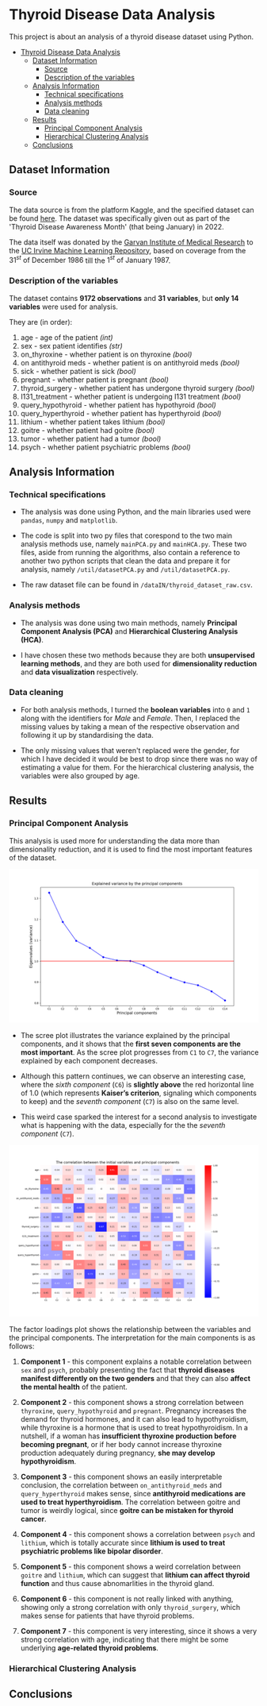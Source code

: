 # Thyroid Disease Data Analysis

This project is about an analysis of a thyroid disease dataset using Python.

- [Thyroid Disease Data Analysis](#thyroid-disease-data-analysis)
  - [Dataset Information](#dataset-information)
    - [Source](#source)
    - [Description of the variables](#description-of-the-variables)
  - [Analysis Information](#analysis-information)
    - [Technical specifications](#technical-specifications)
    - [Analysis methods](#analysis-methods)
    - [Data cleaning](#data-cleaning)
  - [Results](#results)
    - [Principal Component Analysis](#principal-component-analysis)
    - [Hierarchical Clustering Analysis](#hierarchical-clustering-analysis)
  - [Conclusions](#conclusions)

## Dataset Information

### Source

The data source is from the platform Kaggle, and the specified dataset can be found [here](https://www.kaggle.com/datasets/emmanuelfwerr/thyroid-disease-data). The dataset was specifically given out as part of the 'Thyroid Disease Awareness Month' (that being January) in $2022$.

The data itself was donated by the [Garvan Institute of Medical Research](https://www.garvan.org.au/) to the [UC Irvine Machine Learning Repository](https://archive.ics.uci.edu/dataset/102/thyroid+disease), based on coverage from the $31^{st} \text{ of December } 1986$ till the $1^{st} \text{ of January } 1987$.

### Description of the variables

The dataset contains **9172 observations** and **31 variables**, but **only 14 variables** were used for analysis.

They are (in order):

1. age - age of the patient *(int)*
2. sex - sex patient identifies *(str)*
3. on_thyroxine - whether patient is on thyroxine *(bool)*
4. on antithyroid meds - whether patient is on antithyroid meds *(bool)*
5. sick - whether patient is sick *(bool)*
6. pregnant - whether patient is pregnant *(bool)*
7. thyroid_surgery - whether patient has undergone thyroid surgery *(bool)*
8. I131_treatment - whether patient is undergoing I131 treatment *(bool)*
9. query_hypothyroid - whether patient has hypothyroid *(bool)*
10. query_hyperthyroid - whether patient has hyperthyroid *(bool)*
11. lithium - whether patient takes lithium *(bool)*
12. goitre - whether patient had goitre *(bool)*
13. tumor - whether patient had a tumor *(bool)*
14. psych - whether patient psychiatric problems *(bool)*

## Analysis Information

### Technical specifications

- The analysis was done using Python, and the main libraries used were `pandas`, `numpy` and `matplotlib`.

- The code is split into two py files that corespond to the two main analysis methods use, namely `mainPCA.py` and `mainHCA.py`. These two files, aside from running the algorithms, also contain a reference to another two python scripts that clean the data and prepare it for analysis, namely `/util/datasetPCA.py` and `/util/datasetPCA.py`.

- The raw dataset file can be found in `/dataIN/thyroid_dataset_raw.csv`.

### Analysis methods

- The analysis was done using two main methods, namely **Principal Component Analysis (PCA)** and **Hierarchical Clustering Analysis (HCA)**.

- I have chosen these two methods because they are both **unsupervised learning methods**, and they are both used for **dimensionality reduction** and **data visualization** respectively.

### Data cleaning

- For both analysis methods, I turned the **boolean variables** into `0` and `1` along with the identifiers for *Male* and *Female*. Then, I replaced the missing values by taking a mean of the respective observation and following it up by standardising the data.

- The only missing values that weren't replaced were the gender, for which I have decided it would be best to drop since there was no way of estimating a value for them. For the hierarchical clustering analysis, the variables were also grouped by age.

## Results

### Principal Component Analysis

This analysis is used more for understanding the data more than dimensionality reduction, and it is used to find the most important features of the dataset.

![PCA scree plot of variations](/dataOUT/PCA/principal_components.png)

- The scree plot illustrates the variance explained by the principal components, and it shows that the **first seven components are the most important**. As the scree plot progresses from `C1` to `C7`, the variance explained by each component decreases.

- Although this pattern continues, we can observe an interesting case, where the *sixth component* (`C6`) is **slightly above** the red horizontal line of 1.0 (which represents **Kaiser’s criterion**, signaling which components to keep) and the *seventh component* (`C7`) is also on the same level.

- This weird case sparked the interest for a second analysis to investigate what is happening with the data, especially for the the *seventh component* (`C7`).

![PCA factor loadings](/dataOUT/PCA/factor_loadings.png)

The factor loadings plot shows the relationship between the variables and the principal components. The interpretation for the main components is as follows:

1. **Component 1** - this component explains a notable correlation between `sex` and `psych`, probably presenting the fact that **thyroid diseases manifest differently on the two genders** and that they can also **affect the mental health** of the patient.

2. **Component 2** - this component shows a strong correlation between `thyroxine`, `query_hypothyroid` and `pregnant`. Pregnancy increases the demand for thyroid hormones, and it can also lead to hypothyroidism, while thyroxine is a hormone that is used to treat hypothyroidism. In a nutshell, if a woman has **insufficient thyroxine production before becoming pregnant**, or if her body cannot increase thyroxine production adequately during pregnancy, **she may develop hypothyroidism**.

3. **Component 3** - this component shows an easily interpretable conclusion, the correlation between `on_antithyroid_meds` and `query_hyperthyroid` makes sense, since **antithyroid medications are used to treat hyperthyroidism**. The correlation between goitre and tumor is weirdly logical, since **goitre can be mistaken for thyroid cancer**.

4. **Component 4** - this component shows a correlation between `psych` and `lithium`, which is totally accurate since **lithium is used to treat psychiatric problems like bipolar disorder**.

5. **Component 5** - this component shows a weird correlation between `goitre` and `lithium`, which can suggest that **lithium can affect thyroid function** and thus cause abnomarlities in the thyroid gland.

6. **Component 6** - this component is not really linked with anything, showing only a strong correlation with only `thyroid_surgery`, which makes sense for patients that have thyroid problems.

7. **Component 7** - this component is very interesting, since it shows a very strong correlation with age, indicating that there might be some underlying **age-related thyroid problems**.

### Hierarchical Clustering Analysis

## Conclusions
